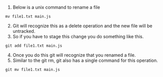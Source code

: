 1. Below is a unix command to rename a file
``` shell
mv file1.txt main.js
```
2. Git will recognize this as a delete operation and the new file will be untracked.
3. So if you have to stage this change you do something like this.
``` shell
git add file1.txt main.js
```
4. Once you do this git will recognize that you renamed a file.
5. Similar to the git rm, git also has a single command for this operation.
``` shell
git mv file1.txt main.js
```
